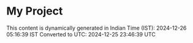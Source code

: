 # My Project

This content is dynamically generated in Indian Time (IST): 2024-12-26 05:16:39 IST
Converted to UTC: 2024-12-25 23:46:39 UTC
